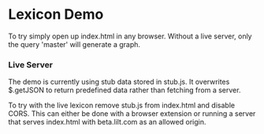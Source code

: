 # Lexicon Demo

To try simply open up index.html in any browser. Without a live server, only the query 'master' will generate a graph.


### Live Server

The demo is currently using stub data stored in stub.js. It overwrites $.getJSON to return predefined data rather than fetching from a server.

To try with the live lexicon remove stub.js from index.html and disable CORS. This can either be done with a browser extension or running a server that serves index.html with beta.lilt.com as an allowed origin.

